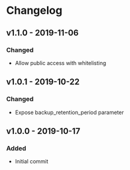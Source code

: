 # Changelog

## v1.1.0 - 2019-11-06
### Changed
- Allow public access with whitelisting

## v1.0.1 - 2019-10-22
### Changed
- Expose backup_retention_period parameter

## v1.0.0 - 2019-10-17
### Added
- Initial commit
